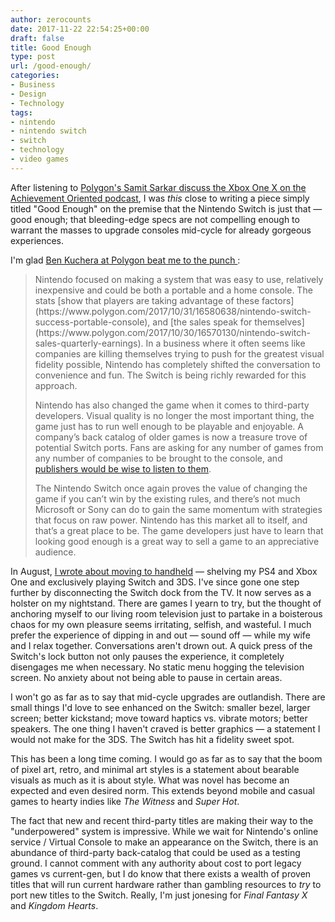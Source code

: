 ```yaml
---
author: zerocounts
date: 2017-11-22 22:54:25+00:00
draft: false
title: Good Enough
type: post
url: /good-enough/
categories:
- Business
- Design
- Technology
tags:
- nintendo
- nintendo switch
- switch
- technology
- video games
---
```


After listening to [Polygon's Samit Sarkar discuss the Xbox One X on the Achievement Oriented podcast](https://www.theringer.com/2017/11/10/16632922/assassins-creed-origins-and-xbox-one-x), I was _this_ close to writing a piece simply titled "Good Enough" on the premise that the Nintendo Switch is just that — good enough; that bleeding-edge specs are not compelling enough to warrant the masses to upgrade consoles mid-cycle for already gorgeous experiences.

I'm glad [Ben Kuchera](https://www.polygon.com/2017/11/22/16689870/nintendo-skyrim-doom-rocket-league-graphics)[ at](https://www.polygon.com/2017/11/22/16689870/nintendo-skyrim-doom-rocket-league-graphics)[ Polygon beat me to the punch ](https://www.polygon.com/2017/11/22/16689870/nintendo-skyrim-doom-rocket-league-graphics):


<blockquote>Nintendo focused on making a system that was easy to use, relatively inexpensive and could be both a portable and a home console. The stats [show that players are taking advantage of these factors](https://www.polygon.com/2017/10/31/16580638/nintendo-switch-success-portable-console), and [the sales speak for themselves](https://www.polygon.com/2017/10/30/16570130/nintendo-switch-sales-quarterly-earnings). In a business where it often seems like companies are killing themselves trying to push for the greatest visual fidelity possible, Nintendo has completely shifted the conversation to convenience and fun. The Switch is being richly rewarded for this approach.

Nintendo has also changed the game when it comes to third-party developers. Visual quality is no longer the most important thing, the game just has to run well enough to be playable and enjoyable. A company’s back catalog of older games is now a treasure trove of potential Switch ports. Fans are asking for any number of games from any number of companies to be brought to the console, and [publishers would be wise to listen to them](https://www.polygon.com/2017/11/9/16629368/nintendo-switch-doom-bethesda-skyrim).

The Nintendo Switch once again proves the value of changing the game if you can’t win by the existing rules, and there’s not much Microsoft or Sony can do to gain the same momentum with strategies that focus on raw power. Nintendo has this market all to itself, and that’s a great place to be. The game developers just have to learn that looking good enough is a great way to sell a game to an appreciative audience.

</blockquote>

In August, [I wrote about moving to handheld](https://www.zerocounts.net/2017/08/05/sell-my-old-consoles-im-off-to-handheld/) — shelving my PS4 and Xbox One and exclusively playing Switch and 3DS. I've since gone one step further by disconnecting the Switch dock from the TV. It now serves as a holster on my nightstand. There are games I yearn to try, but the thought of anchoring myself to our living room television just to partake in a boisterous chaos for my own pleasure seems irritating, selfish, and wasteful. I much prefer the experience of dipping in and out — sound off — while my wife and I relax together. Conversations aren't drown out. A quick press of the Switch's lock button not only pauses the experience, it completely disengages me when necessary. No static menu hogging the television screen. No anxiety about not being able to pause in certain areas.

I won't go as far as to say that mid-cycle upgrades are outlandish. There are small things I'd love to see enhanced on the Switch: smaller bezel, larger screen; better kickstand; move toward haptics vs. vibrate motors; better speakers. The one thing I haven't craved is better graphics — a statement I would not make for the 3DS. The Switch has hit a fidelity sweet spot.

This has been a long time coming. I would go as far as to say that the boom of pixel art, retro, and minimal art styles is a statement about bearable visuals as much as it is about style. What was novel has become an expected and even desired norm. This extends beyond mobile and casual games to hearty indies like _The Witness_ and _Super Hot_.

The fact that new and recent third-party titles are making their way to the "underpowered" system is impressive. While we wait for Nintendo's online service / Virtual Console to make an appearance on the Switch, there is an abundance of third-party back-catalog that could be used as a testing ground. I cannot comment with any authority about cost to port legacy games vs current-gen, but I do know that there exists a wealth of proven titles that will run current hardware rather than gambling resources to _try_ to port new titles to the Switch. Really, I'm just jonesing for _Final Fantasy X_ and _Kingdom Hearts_.
